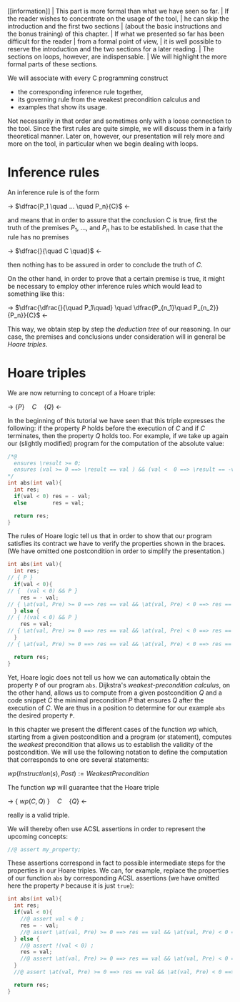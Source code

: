 [[information]]
| This part is more formal than what we have seen so far.
| If the reader wishes to concentrate on the usage of the tool,
| he can skip the introduction and the first two sections
| (about the basic instructions and the bonus training) of this chapter.
| If what we presented so far has been difficult for the reader
| from a formal point of view,
| it is well possible to reserve the introduction and the two sections for a later reading.
| The sections on loops, however, are indispensable.
| We will highlight the more formal parts of these sections.

We will associate with every C programming construct

- the corresponding inference rule together,
- its governing rule from the weakest precondition calculus and
- examples that show its usage.

Not necessarily in that order and sometimes only with a loose connection to the
tool. Since the first rules are quite simple, we will discuss them in a fairly
theoretical manner.
Later on, however, our presentation will rely more and more on the tool,
in particular when we begin dealing with loops.

# Inference rules

An inference rule is of the form

-> $\dfrac{P_1 \quad ... \quad P_n}{C}$ <-

and means that in order to assure that the conclusion C is true, first the truth
of the premises $P_1$, ..., and $P_n$ has to be established.
In case that the rule has no premises

-> $\dfrac{}{\quad C \quad}$ <-

then nothing has to be assured in order to conclude the truth of $C$.

On the other hand, in order to prove that a certain premise is true, it might
be necessary to employ other inference rules which would lead to something
like this:

-> $\dfrac{\dfrac{}{\quad P_1\quad} \quad \dfrac{P_{n_1}\quad P_{n_2}}{P_n}}{C}$ <-

This way, we obtain step by step the *deduction tree* of our reasoning.
In our case, the premises and conclusions under consideration will in general be
*Hoare triples*.


# Hoare triples

We are now returning to concept of a Hoare triple:

-> $\{ P \}\quad  C\quad \{ Q \}$ <-

In the beginning of this tutorial we have seen that this triple expresses
the following: if the property $P$ holds before the execution of $C$ and
if $C$ terminates, then the property $Q$ holds too.
For example, if we take up again our (slightly modified) program for the
computation of the absolute value:

```c
/*@
  ensures \result >= 0;
  ensures (val >= 0 ==> \result == val ) && (val <  0 ==> \result == -val);
*/
int abs(int val){
  int res;
  if(val < 0) res = - val;
  else        res = val;

  return res;
}
```

The rules of Hoare logic tell us that in order to show that our program
satisfies its contract we have to verify the properties shown in the braces.
(We have omitted one postcondition in order to simplify the presentation.)


```c
int abs(int val){
  int res;
// { P }
  if(val < 0){
// {  (val < 0) && P }
    res = - val;
// { \at(val, Pre) >= 0 ==> res == val && \at(val, Pre) < 0 ==> res == -val }
  } else {
// { !(val < 0) && P }
    res = val;
// { \at(val, Pre) >= 0 ==> res == val && \at(val, Pre) < 0 ==> res == -val }
  }
// { \at(val, Pre) >= 0 ==> res == val && \at(val, Pre) < 0 ==> res == -val }

  return res;
}
```

Yet, Hoare logic does not tell us how we can automatically obtain the property
`P` of our program `abs`.
Dijkstra's *weakest-precondition calculus*, on the other hand, allows us
to compute from a given postcondition $Q$ and a code snippet $C$ the
minimal precondition $P$ that ensures $Q$ after the execution of $C$.
We are thus in a position to determine for our example `abs` the desired
property `P`.

In this chapter we present the different cases of the function $wp$ which,
starting from a given postcondition and a program (or statement),
computes the *weakest* precondition that allows us to establish the validity
of the postcondition.
We will use the following notation to define the computation that corresponds
to one ore several statements:

$wp(Instruction(s), Post) := WeakestPrecondition$

The function $wp$ will guarantee that the Hoare triple

-> $\{\ wp(C,Q)\ \}\quad C\quad \{ Q \}$ <-

really is a valid triple.

We will thereby often use ACSL assertions in order to represent the upcoming
concepts:

```c
//@ assert my_property;
```

These assertions correspond in fact to possible intermediate steps for the
properties in our Hoare triples.
We can, for example, replace the properties of our function `abs`
by corresponding ACSL assertions (we have omitted here the property `P`
because it is just `true`):

```c
int abs(int val){
  int res;
  if(val < 0){
    //@ assert val < 0 ;
    res = - val;
    //@ assert \at(val, Pre) >= 0 ==> res == val && \at(val, Pre) < 0 ==> res == -val ;
  } else {
    //@ assert !(val < 0) ;
    res = val;
    //@ assert \at(val, Pre) >= 0 ==> res == val && \at(val, Pre) < 0 ==> res == -val ;
  }
  //@ assert \at(val, Pre) >= 0 ==> res == val && \at(val, Pre) < 0 ==> res == -val ;

  return res;
}
```
